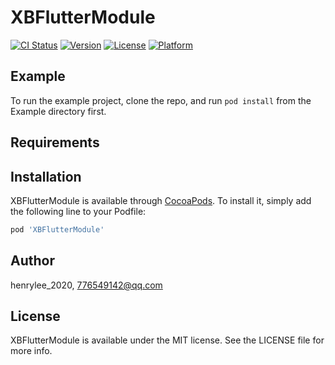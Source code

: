 # XBFlutterModule

[![CI Status](https://img.shields.io/travis/henrylee_2020/XBFlutterModule.svg?style=flat)](https://travis-ci.org/henrylee_2020/XBFlutterModule)
[![Version](https://img.shields.io/cocoapods/v/XBFlutterModule.svg?style=flat)](https://cocoapods.org/pods/XBFlutterModule)
[![License](https://img.shields.io/cocoapods/l/XBFlutterModule.svg?style=flat)](https://cocoapods.org/pods/XBFlutterModule)
[![Platform](https://img.shields.io/cocoapods/p/XBFlutterModule.svg?style=flat)](https://cocoapods.org/pods/XBFlutterModule)

## Example

To run the example project, clone the repo, and run `pod install` from the Example directory first.

## Requirements

## Installation

XBFlutterModule is available through [CocoaPods](https://cocoapods.org). To install
it, simply add the following line to your Podfile:

```ruby
pod 'XBFlutterModule'
```

## Author

henrylee_2020, 776549142@qq.com

## License

XBFlutterModule is available under the MIT license. See the LICENSE file for more info.
